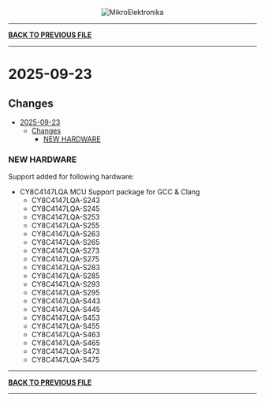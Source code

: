 <p align="center">
  <img src="http://www.mikroe.com/img/designs/beta/logo_small.png?raw=true" alt="MikroElektronika"/>
</p>

---

**[BACK TO PREVIOUS FILE](../changelog.md)**

---

# 2025-09-23

## Changes

- [2025-09-23](#2025-09-23)
  - [Changes](#changes)
    - [NEW HARDWARE](#new-hardware)

### NEW HARDWARE

Support added for following hardware:

+ CY8C4147LQA MCU Support package for GCC & Clang
  + CY8C4147LQA-S243
  + CY8C4147LQA-S245
  + CY8C4147LQA-S253
  + CY8C4147LQA-S255
  + CY8C4147LQA-S263
  + CY8C4147LQA-S265
  + CY8C4147LQA-S273
  + CY8C4147LQA-S275
  + CY8C4147LQA-S283
  + CY8C4147LQA-S285
  + CY8C4147LQA-S293
  + CY8C4147LQA-S295
  + CY8C4147LQA-S443
  + CY8C4147LQA-S445
  + CY8C4147LQA-S453
  + CY8C4147LQA-S455
  + CY8C4147LQA-S463
  + CY8C4147LQA-S465
  + CY8C4147LQA-S473
  + CY8C4147LQA-S475

---

**[BACK TO PREVIOUS FILE](../changelog.md)**

---

